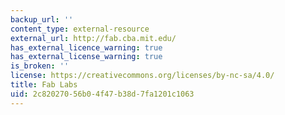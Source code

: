 ```yaml
---
backup_url: ''
content_type: external-resource
external_url: http://fab.cba.mit.edu/
has_external_licence_warning: true
has_external_license_warning: true
is_broken: ''
license: https://creativecommons.org/licenses/by-nc-sa/4.0/
title: Fab Labs
uid: 2c820270-56b0-4f47-b38d-7fa1201c1063
---
```

